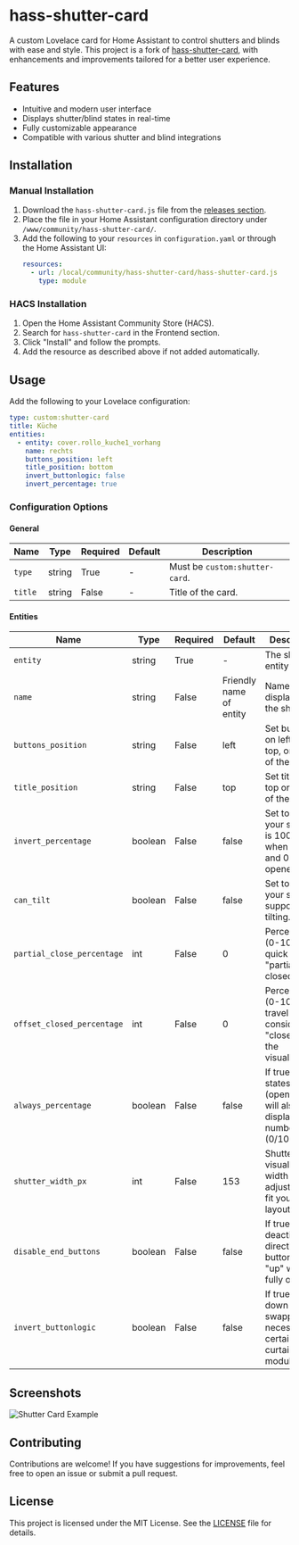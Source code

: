 # hass-shutter-card

A custom Lovelace card for Home Assistant to control shutters and blinds with ease and style. This project is a fork of [hass-shutter-card](https://github.com/Deejayfool/hass-shutter-card), with enhancements and improvements tailored for a better user experience.

## Features

- Intuitive and modern user interface
- Displays shutter/blind states in real-time
- Fully customizable appearance
- Compatible with various shutter and blind integrations

## Installation

### Manual Installation

1. Download the `hass-shutter-card.js` file from the [releases section](https://github.com/your-repo-link/releases).
2. Place the file in your Home Assistant configuration directory under `/www/community/hass-shutter-card/`.
3. Add the following to your `resources` in `configuration.yaml` or through the Home Assistant UI:
   ```yaml
   resources:
     - url: /local/community/hass-shutter-card/hass-shutter-card.js
       type: module
   ```

### HACS Installation

1. Open the Home Assistant Community Store (HACS).
2. Search for `hass-shutter-card` in the Frontend section.
3. Click "Install" and follow the prompts.
4. Add the resource as described above if not added automatically.

## Usage

Add the following to your Lovelace configuration:

```yaml
type: custom:shutter-card
title: Küche
entities:
  - entity: cover.rollo_kuche1_vorhang
    name: rechts
    buttons_position: left
    title_position: bottom
    invert_buttonlogic: false
    invert_percentage: true

```

### Configuration Options

#### General
| Name              | Type    | Required | Default | Description                                   |
|-------------------|---------|----------|---------|-----------------------------------------------|
| `type`            | string  | True     | -       | Must be `custom:shutter-card`.               |
| `title`           | string  | False    | -       | Title of the card.                           |

#### Entities
| Name                      | Type    | Required | Default                 | Description                                                                         |
|---------------------------|---------|----------|-------------------------|-------------------------------------------------------------------------------------|
| `entity`                  | string  | True     | -                       | The shutter entity ID.                                                              |
| `name`                    | string  | False    | Friendly name of entity | Name to display for the shutter.                                                   |
| `buttons_position`        | string  | False    | left                    | Set buttons on left, right, top, or bottom of the shutter.                          |
| `title_position`          | string  | False    | top                     | Set title on top or bottom of the shutter.                                          |
| `invert_percentage`       | boolean | False    | false                   | Set to true if your shutter is 100% when closed and 0% when opened.                 |
| `can_tilt`                | boolean | False    | false                   | Set to true if your shutters support tilting.                                       |
| `partial_close_percentage`| int     | False    | 0                       | Percentage (0-100) for a quick "partially closed" state.                            |
| `offset_closed_percentage`| int     | False    | 0                       | Percentage (0-100) of travel considered "closed" in the visualization.              |
| `always_percentage`       | boolean | False    | false                   | If true, end states (open/closed) will also be displayed as numbers (0/100%).       |
| `shutter_width_px`        | int     | False    | 153                     | Shutter visualization width in px, adjustable to fit your layout.                  |
| `disable_end_buttons`     | boolean | False    | false                   | If true, deactivates direction buttons (e.g., "up" when fully open).                |
| `invert_buttonlogic`     | boolean | False    | false                   | If true, up and down are swapped, necessary for certain curtain modules.             |

## Screenshots

![Shutter Card Example](https://via.placeholder.com/800x400)

## Contributing

Contributions are welcome! If you have suggestions for improvements, feel free to open an issue or submit a pull request.

## License

This project is licensed under the MIT License. See the [LICENSE](LICENSE) file for details.
